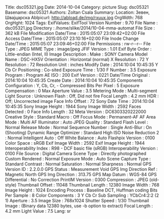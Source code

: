 Title: dsc05321.jpg
Date: 2014-10-04
Category: picture
Slug: dsc05321
Basename: dsc05321
Authors: Zoltan Csala
Summary:
Location: Зевен, Швајцарска
Ablpicurl: http://abload.de/img/rxuux.jpg
OrgWdth: 768
OrgHght: 1024
Tags:
ExifValues: ExifTool Version Number : 9.70
            File Name : dsc05321.jpg
            Directory : /home/slike/2014/10-04-mma-automat
            File Size : 362 kB
            File Modification Date/Time : 2015:05:07 23:09:42+02:00
            File Access Date/Time : 2015:05:07 23:10:16+02:00
            File Inode Change Date/Time : 2015:05:07 23:09:46+02:00
            File Permissions : rw-r--r--
            File Type : JPEG
            MIME Type : image/jpeg
            JFIF Version : 1.01
            Exif Byte Order : Little-endian (Intel, II)
            Image Description :
            Make : SONY
            Camera Model Name : DSC-HX5V
            Orientation : Horizontal (normal)
            X Resolution : 72
            Y Resolution : 72
            Resolution Unit : inches
            Modify Date : 2014:10:04 10:45:35
            Y Cb Cr Positioning : Co-sited
            Exposure Time : 1/30
            F Number : 3.5
            Exposure Program : Program AE
            ISO : 200
            Exif Version : 0221
            Date/Time Original : 2014:10:04 10:45:35
            Create Date : 2014:10:04 10:45:35
            Components Configuration : Y, Cb, Cr, -
            Compressed Bits Per Pixel : 5
            Exposure Compensation : 0
            Max Aperture Value : 3.5
            Metering Mode : Multi-segment
            Light Source : Unknown
            Flash : Off, Did not fire
            Focal Length : 4.2 mm
            HDR : Off; Uncorrected image
            Face Info Offset : 72
            Sony Date Time : 2014:10:04 10:45:35
            Sony Image Height : 1944
            Sony Image Width : 2592
            Faces Detected : 0
            Face Info Length : 32
            Meta Version : DC6303320222000
            Creative Style : Standard
            Macro : Off
            Focus Mode : Permanent-AF
            AF Area Mode : Multi
            AF Illuminator : Auto
            JPEG Quality : Standard
            Flash Level : Normal
            Release Mode : Normal
            Sequence Number : Single
            Anti-Blur : On (Shooting)
            Dynamic Range Optimizer : Standard
            High ISO Noise Reduction 2 : Normal
            Intelligent Auto : Off
            White Balance : Auto
            Flashpix Version : 0100
            Color Space : sRGB
            Exif Image Width : 2592
            Exif Image Height : 1944
            Interoperability Index : R98 - DCF basic file (sRGB)
            Interoperability Version : 0100
            File Source : Digital Camera
            Scene Type : Directly photographed
            Custom Rendered : Normal
            Exposure Mode : Auto
            Scene Capture Type : Standard
            Contrast : Normal
            Saturation : Normal
            Sharpness : Normal
            GPS Version ID : 2.2.0.0
            GPS Status : Measurement Void
            GPS Img Direction Ref : Magnetic North
            GPS Img Direction : 313.75
            GPS Map Datum : WGS-84
            GPS Differential : No Correction
            PrintIM Version : 0300
            Compression : JPEG (old-style)
            Thumbnail Offset : 11048
            Thumbnail Length : 12380
            Image Width : 768
            Image Height : 1024
            Encoding Process : Baseline DCT, Huffman coding
            Bits Per Sample : 8
            Color Components : 3
            Y Cb Cr Sub Sampling : YCbCr4:2:2 (2 1)
            Aperture : 3.5
            Image Size : 768x1024
            Shutter Speed : 1/30
            Thumbnail Image : (Binary data 12380 bytes, use -b option to extract)
            Focal Length : 4.2 mm
            Light Value : 7.5
Lang: sr

